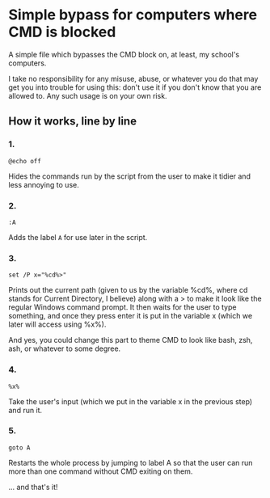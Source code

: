 # Simple bypass for computers where CMD is blocked
A simple file which bypasses the CMD block on, at least, my school's 
computers. 

I take no responsibility for any misuse, abuse, or whatever you do that 
may get you into trouble for using this: don't use it if you don't know 
that you are allowed to. Any such usage is on your own risk.

## How it works, line by line

### 1.
```
@echo off
```

Hides the commands run by the script from the user to make it tidier and less annoying to use.

### 2.
```
:A
```

Adds the label ```A``` for use later in the script.

### 3.
```
set /P x="%cd%>"
```

Prints out the current path (given to us by the variable %cd%, where cd stands for Current Directory, I believe) along with a > to make it look like the regular Windows command prompt. It then waits for the user to type something, and once they press enter it is put in the variable x (which we later will access using %x%).

And yes, you could change this part to theme CMD to look like bash, zsh, ash, or whatever to some degree.

### 4.
```
%x%
```

Take the user's input (which we put in the variable x in the previous step) and run it.

### 5.
```
goto A
```

Restarts the whole process by jumping to label A so that the user can run more than one command without CMD exiting on them.

... and that's it!
